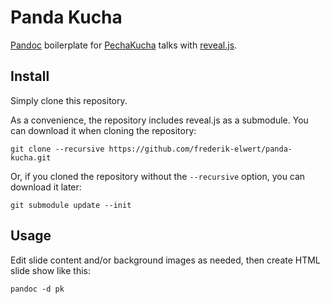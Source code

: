 # Panda Kucha

[Pandoc](https://pandoc.org/) boilerplate for [PechaKucha](https://en.wikipedia.org/wiki/PechaKucha) talks with [reveal.js](https://revealjs.com/).

## Install

Simply clone this repository.

As a convenience, the repository includes reveal.js as a submodule. You can download it when cloning the repository:

    git clone --recursive https://github.com/frederik-elwert/panda-kucha.git

Or, if you cloned the repository without the `--recursive` option, you can download it later:

    git submodule update --init

## Usage

Edit slide content and/or background images as needed, then create HTML slide show like this:

    pandoc -d pk
